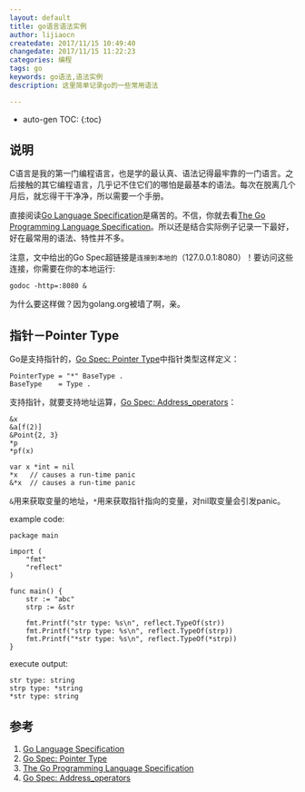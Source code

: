 ```yaml
---
layout: default
title: go语言语法实例
author: lijiaocn
createdate: 2017/11/15 10:49:40
changedate: 2017/11/15 11:22:23
categories: 编程
tags: go
keywords: go语法,语法实例
description: 这里简单记录go的一些常用语法

---
```


* auto-gen TOC:
{:toc}

## 说明

C语言是我的第一门编程语言，也是学的最认真、语法记得最牢靠的一门语言。之后接触的其它编程语言，几乎记不住它们的哪怕是最基本的语法。每次在脱离几个月后，就忘得干干净净，所以需要一个手册。

直接阅读[Go Language Specification][1]是痛苦的。不信，你就去看[The Go Programming Language Specification][3]。所以还是结合实际例子记录一下最好，好在最常用的语法、特性并不多。

注意，文中给出的Go Spec超链接是`连接到本地的`（127.0.0.1:8080）！要访问这些连接，你需要在你的本地运行:

	godoc -http=:8080 &

为什么要这样做？因为golang.org被墙了啊，亲。

## 指针－Pointer Type

Go是支持指针的，[Go Spec: Pointer Type][1]中指针类型这样定义：

	PointerType = "*" BaseType .
	BaseType    = Type .

支持指针，就要支持地址运算，[Go Spec: Address_operators][4]：

	&x
	&a[f(2)]
	&Point{2, 3}
	*p
	*pf(x)
	
	var x *int = nil
	*x   // causes a run-time panic
	&*x  // causes a run-time panic

`&`用来获取变量的地址，`*`用来获取指针指向的变量，对nil取变量会引发panic。

example code: 

	package main
	
	import (
		"fmt"
		"reflect"
	)
	
	func main() {
		str := "abc"
		strp := &str
	
		fmt.Printf("str type: %s\n", reflect.TypeOf(str))
		fmt.Printf("strp type: %s\n", reflect.TypeOf(strp))
		fmt.Printf("*str type: %s\n", reflect.TypeOf(*strp))
	}

execute output: 

	str type: string
	strp type: *string
	*str type: string

## 参考

1. [Go Language Specification][1]
2. [Go Spec: Pointer Type][2]
3. [The Go Programming Language Specification][3]
4. [Go Spec: Address_operators][4]

[1]: http://127.0.0.1:8080/ref/spec  "Go Language Specification"
[2]: http://127.0.0.1:8080/ref/spec#Pointer_types  "Go Spec: Pointer Type" 
[3]: http://www.lijiaocn.com/%E7%BC%96%E7%A8%8B/2017/04/28/golang-specification.html "The Go Programming Language Specification"
[4]: https://127.0.0.1:8080/ref/spec#Address_operators
